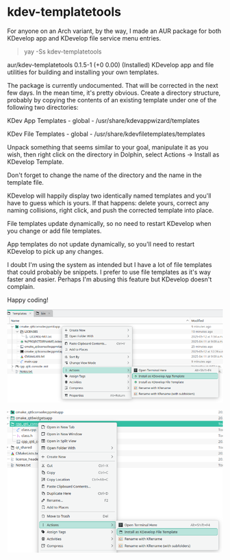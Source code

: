 # kdev-templatetools

For anyone on an Arch variant, by the way, I made an AUR package for both KDevelop app and KDevelop file service menu entries.

> yay -Ss kdev-templatetools

aur/kdev-templatetools 0.1.5-1 (+0 0.00) (Installed)
    KDevelop app and file utilities for building and installing your own templates.

The package is currently undocumented.  That will be corrected in the next few days.  In the mean time, it's pretty obvious.  Create a directory structure, probably by copying the contents of an existing template under one of the following two directories:

KDev App Templates - global - /usr/share/kdevappwizard/templates

KDev File Templates - global - /usr/share/kdevfiletemplates/templates

Unpack something that seems similar to your goal, manipulate it as you wish, then right click on the directory in Dolphin, select Actions -> Install as KDevelop <type> Template.

Don't forget to change the name of the directory and the name in the template file.

KDevelop will happily display two identically named templates and you'll have to guess which is yours.  If that happens: delete yours, correct any naming collisions, right click, and push the corrected template into place.

File templates update dynamically, so no need to restart KDevelop when you change or add file templates.

App templates do not update dynamically, so you'll need to restart KDevelop to pick up any changes.

I doubt I'm using the system as intended but I have a lot of file templates that could probably be snippets.  I prefer to use file templates as it's way faster and easier.  Perhaps I'm abusing this feature but KDevelop doesn't complain.

Happy coding!

![AppTemplate](https://github.com/TomB16/kdev-templatetools/blob/main/AppTemplate.png)

![FileTemplate](https://github.com/TomB16/kdev-templatetools/blob/main/FileTemplate.png)
